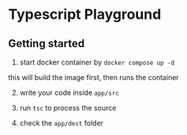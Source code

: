 # Typescript Playground
## Getting started
1. start docker container by `docker compose up -d`

this will build the image first, then runs the container

2. write your code inside `app/src`

3. run `tsc` to process the source

4. check the `app/dest` folder